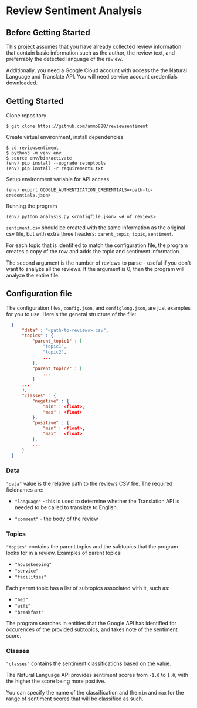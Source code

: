 # Review Sentiment Analysis

## Before Getting Started

  This project assumes that you have already collected review information that contain basic information such as the author, the review text, and preferrably the detected language of the review.

  Additionally, you need a Google Cloud account with access the the Natural Language and Translate API. You will need service account credentials downloaded.

## Getting Started

  Clone repository
  ```fish
  $ git clone https://github.com/ammo888/reviewsentiment
  ```

  Create virtual environment, install dependencies
  ```fish
  $ cd reviewsentiment
  $ python3 -m venv env
  $ source env/bin/activate
  (env) pip install --upgrade setuptools
  (env) pip install -r requirements.txt
  ```

  Setup environment variable for API access
  ```fish
  (env) export GOOGLE_AUTHENTICATION_CREDENTIALS=<path-to-credentials.json>
  ```

  Running the program
  ```fish
  (env) python analysis.py <configfile.json> <# of reviews>
  ```
  `sentiment.csv` should be created with the same information as the original csv file, but with extra three headers: `parent_topic`, `topic`, `sentiment`.

  For each topic that is identified to match the configuration file, the program creates a copy of the row and adds the topic and sentiment information.

  The second argument is the number of reviews to parse - useful if you don't want to analyze all the reviews. If the argument is 0, then the program will analyze the entire file.

## Configuration file

  The configuration files, `config.json`, and `configlong.json`, are just examples for you to use. Here's the general structure of the file:
  ```json
    {
        "data" : "<path-to-reviews>.csv",
        "topics" : {
            "parent_topic1" : [
                "topic1",
                "topic2",
                ...
            ],
            "parent_topic2" : [
                ...
            ]
        ...
        },
        "classes" : {
            "negative" : {
                "min" : <float>,
                "max" : <float>
            },
            "positive" : {
                "min" : <float>,
                "max" : <float>
            },
            ...
        }
    }
  ```

### Data

  `"data"` value is the relative path to the reviews CSV file. The required fieldnames are:

  * `"language"` - this is used to determine whether the Translation API is needed to be called to translate to English.

  * `"comment"` - the body of the review

### Topics

  `"topics"` contains the parent topics and the subtopics that the program looks for in a review. Examples of parent topics:

  * `"housekeeping"`
  * `"service"`
  * `"facilities"`

  Each parent topic has a list of subtopics associated with it, such as:

  * `"bed"`
  * `"wifi"`
  * `"breakfast"`

  The program searches in entities that the Google API has identified for occurences of the provided subtopics, and takes note of the sentiment score.

### Classes

  `"classes"` contains the sentiment classifications based on the value.

  The Natural Language API provides sentiment scores from `-1.0` to `1.0`, with the higher the score being more positive.

  You can specify the name of the classification and the `min` and `max` for the range of sentiment scores that will be classified as such.
